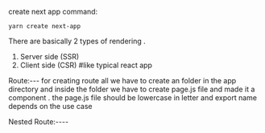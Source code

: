 create next app command:

```
yarn create next-app
```

There are basically 2 types of rendering .

1. Server side (SSR)
2. Client side (CSR) #like typical react app

Route:---
for creating route all we have to create an folder in the app directory and inside the folder we have to create page.js file and made it a component .
the page.js file should be lowercase in letter and export name depends on the use case

Nested Route:----

